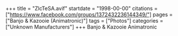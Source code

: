 +++
title = "ZlcTeSA.avif"
startdate = "1998-00-00"
citations = ["https://www.facebook.com/groups/1372432236144349/"]
pages = ["Banjo & Kazooie (Animatronic)"]
tags = ["Photos"]
categories = ["Unknown Manufacturers"]
+++
Banjo & Kazooie Animatronic
